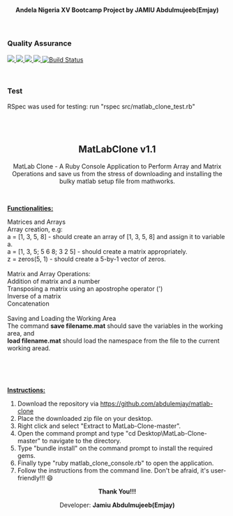 <h4 align="center">Andela Nigeria XV Bootcamp Project by JAMIU Abdulmujeeb(Emjay)</h4>
<br>
<h3>Quality Assurance</h3>


<a href="https://codeclimate.com/github/abdulemjay/MatLab-Clone"><img src="https://codeclimate.com/github/abdulemjay/MatLab-Clone/badges/gpa.svg" />
<img src="https://codeclimate.com/github/abdulemjay/MatLab-Clone/badges/issue_count.svg" />
<a href="https://codeclimate.com/github/abdulemjay/MatLab-Clone/coverage"><img src="https://codeclimate.com/github/abdulemjay/MatLab-Clone/badges/coverage.svg" />
<a href="https://travis-ci.org/abdulemjay/matlab-clone"><img src="https://travis-ci.org/abdulemjay/matlab-clone.svg?branch=master">
<a href='https://semaphoreci.com/abdulemjay/matlab-clone'> <img src='https://semaphoreci.com/api/v1/abdulemjay/matlab-clone/branches/master/shields_badge.svg' alt='Build Status'>
</a>

<br>

<h3>Test</h3>
RSpec was used for testing: run "rspec src/matlab_clone_test.rb"

<br><br>
<h2 align="center">MatLabClone v1.1 </h2>
<p align="center">MatLab Clone - A Ruby Console Application to Perform Array and Matrix Operations and save us from the stress of downloading and installing the bulky matlab setup file from mathworks.</p>
<p>&nbsp;</p>
<p><strong><span style="text-decoration: underline;">Functionalities:</span></strong></p>
<div>
	Matrices and Arrays</div>
<div>
	Array creation, e.g:</div>
<div>
	a = [1, 3, 5, 8] - should create an array of [1, 3, 5, 8] and assign it to variable a.</div>
<div>
	a = [1, 3, 5; 5 6 8; 3 2 5] - should create a matrix appropriately.</div>
<div>
	z = zeros(5, 1) - should create a 5-by-1 vector of zeros.</div>
<div>
	&nbsp;</div>
<div>
	Matrix and Array Operations:</div>
<div>
	Addition of matrix and a number</div>
<div>
	Transposing a matrix using an apostrophe operator (&#39;)</div>
<div>
	Inverse of a matrix</div>
<div>
	Concatenation</div>
<div>
	&nbsp;</div>
<div>
	Saving and Loading the Working Area</div>
<div>
	The command <strong>save filename.mat</strong> should save the variables in the working area, and</div>
<div>
	<strong>load filename.mat</strong> should load the namespace from the file to the current working aread.
</div><br><p>
<br>
<br>
<p><strong><span style="text-decoration: underline;">Instructions:</span></strong></p>

1. Download the repository via https://github.com/abdulemjay/matlab-clone
2. Place the downloaded zip file on your desktop.
3. Right click and select "Extract to MatLab-Clone-master\".
4. Open the command prompt and type "cd Desktop\MatLab-Clone-master" to navigate to the directory.
5. Type "bundle install" on the command prompt to install the required gems.
6. Finally type "ruby matlab_clone_console.rb" to open the application.
7. Follow the instructions from the command line. Don't be afraid, it's user-friendly!!! :smile:

<p align="center"><strong>Thank You!!!</strong></p>
<p align="center">Developer: <strong>Jamiu Abdulmujeeb(Emjay)</strong></p>

